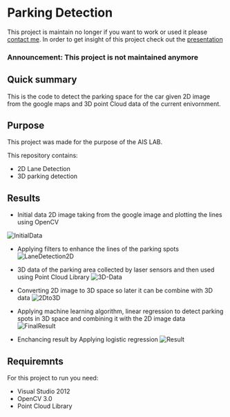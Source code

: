 Parking Detection
===========================

This project is maintain no longer if you want to work or used it please [contact me](#contact). In order to get insight of this project check out the [presentation](http://www.slideshare.net/AmanullahTariq/parking-space-detect-70787242)


### Announcement: This project is not maintained anymore

## Quick summary
This is the code to detect the parking space for the car given 2D image from the google maps and 3D point Cloud data of the current enivornment.

## Purpose
This project was made for the purpose of the AIS LAB.

This repository contains:

- 2D Lane Detection
- 3D parking detection

## Results
* Initial data 2D image taking from the google image and plotting the lines using OpenCV

![InitialData](images/initialdata.png)

* Applying filters to enhance the lines of the parking spots
![LaneDetection2D](images/2d.png)

* 3D data of the parking area collected by laser sensors and then used using Point Cloud Library
![3D-Data](images/3D_Data.png)

* Converting 2D image to 3D space so later it can be combine with 3D data 
![2Dto3D](images/2dto3d.png)

* Applying machine learning algorithm, linear regression to detect parking spots in 3D space and combining it with the 2D image data
![FinalResult](images/Final.png)

* Enchancing result by Applying logistic regression
![Result](images/Final2.png)

## Requiremnts
For this project to run you need:
* Visual Studio 2012
* OpenCV 3.0
* Point Cloud Library
